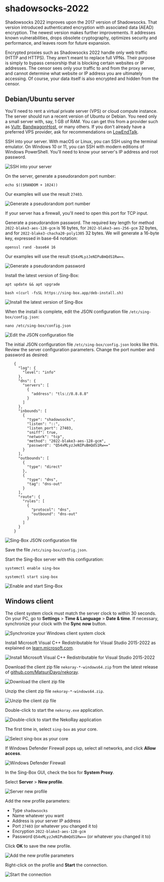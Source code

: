 # shadowsocks-2022

Shadowsocks 2022 improves upon the 2017 version of Shadowsocks. That version introduced authenticated encryption with associated data (AEAD) encryption. The newest version makes further improvements. It addresses known vulnerabilities, drops obsolete cryptography, optimizes security and performance, and leaves room for future expansion.

Encrypted proxies such as Shadowsocks 2022 handle only web traffic (HTTP and HTTPS). They aren't meant to replace full VPNs. Their purpose is simply to bypass censorship that is blocking certain websites or IP addresses. The censor sees only your traffic to and from the proxy server, and cannot determine what website or IP address you are ultimately accessing. Of course, your data itself is also encrypted and hidden from the censor.

## Debian/Ubuntu server

You'll need to rent a virtual private server (VPS) or cloud compute instance. The server should run a recent version of Ubuntu or Debian. You need only a small server with, say, 1 GB of RAM. You can get this from a provider such as [Vultr](https://www.vultr.com), [BandwagonHost](https://bandwagonhost.com), or many others. If you don't already have a preferred VPS provider, ask for recommendations on [LowEndTalk](https://lowendtalk.com).

SSH into your server. With macOS or Linux, you can SSH using the terminal emulator. On Windows 10 or 11, you can SSH with modern editions of Windows PowerShell. You'll need to know your server's IP address and root password.

![SSH into your server](img/93.png)

On the server, generate a pseudorandom port number:

```
echo $(($RANDOM + 1024))
```

Our examples will use the result `27403`.

![Generate a pseudorandom port number](img/94.png)

If your server has a firewall, you'll need to open this port for TCP input.

Generate a pseudorandom password. The required key length for method `2022-blake3-aes-128-gcm` is 16 bytes, for `2022-blake3-aes-256-gcm` 32 bytes, and for `2022-blake3-chacha20-poly1305` 32 bytes. We will generate a 16-byte key, expressed in base-64 notation:

```
openssl rand -base64 16
```

Our examples will use the result `Q54xMLyzJeNIPuBmQdS1Rw==`.

![Generate a pseudorandom password](img/95.png)

Install the latest version of Sing-Box:

```
apt update && apt upgrade

bash <(curl -fsSL https://sing-box.app/deb-install.sh)
```

![Install the latest version of Sing-Box](img/97.png)

When the install is complete, edit the JSON configuration file `/etc/sing-box/config.json`:

```
nano /etc/sing-box/config.json
```

![Edit the JSON configuration file](img/98.png)

The initial JSON configuration file `/etc/sing-box/config.json` looks like this. Review the server configuration parameters. Change the port number and password as desired:

```
    {
      "log": {
        "level": "info"
      },
      "dns": {
        "servers": [
          {
            "address": "tls://8.8.8.8"
          }
        ]
      },
      "inbounds": [
        {
          "type": "shadowsocks",
          "listen": "::",
          "listen_port": 27403,
          "sniff": true,
          "network": "tcp",
          "method": "2022-blake3-aes-128-gcm",
          "password": "Q54xMLyzJeNIPuBmQdS1Rw=="
        }
      ],
      "outbounds": [
        {
          "type": "direct"
        },
        {
          "type": "dns",
          "tag": "dns-out"
        }
      ],
      "route": {
        "rules": [
          {
            "protocol": "dns",
            "outbound": "dns-out"
          }
        ]
      }
    }
```

![Sing-Box JSON configuration file](img/99.png)

Save the file `/etc/sing-box/config.json`.

Start the Sing-Box server with this configuration:

```
systemctl enable sing-box

systemctl start sing-box
```

![Enable and start Sing-Box](img/100.png)

## Windows client

The client system clock must match the server clock to within 30 seconds. On your PC, go to **Settings** > **Time & Language** > **Date & time**. If necessary, synchronize your clock with the **Sync now** button. 

![Synchronize your Windows client system clock](img/101.png)

Install Microsoft Visual C++ Redistributable for Visual Studio 2015-2022 as explained on [learn.microsoft.com](https://learn.microsoft.com/en-us/cpp/windows/latest-supported-vc-redist?view=msvc-170).

![Install Microsoft Visual C++ Redistributable for Visual Studio 2015-2022](img/114.png)

Download the client zip file `nekoray-*-windows64.zip` from the latest release of [github.com/MatsuriDayo/nekoray](https://github.com/MatsuriDayo/nekoray).

![Download the client zip file](img/102.png)

Unzip the client zip file `nekoray-*-windows64.zip`.

![Unzip the client zip file](img/103.png)

Double-click to start the `nekoray.exe` application.

![Double-click to start the NekoRay application](img/104.png)

The first time in, select `sing-box` as your core.

![Select sing-box as your core](img/106.png)

If Windows Defender Firewall pops up, select all networks, and click **Allow access**.

![Windows Defender Firewall](img/109.png)

In the Sing-Box GUI, check the box for **System Proxy**.

Select **Server** > **New profile**.

![Server new profile](img/111.png)

Add the new profile parameters:

* Type `shadowsocks`
* Name whatever you want
* Address is your server IP address
* Port `27403` (or whatever you changed it to)
* Encryption `2022-blake3-aes-128-gcm`
* Password `Q54xMLyzJeNIPuBmQdS1Rw==` (or whatever you changed it to)

Click **OK** to save the new profile.

![Add the new profile parameters](img/112.png)

Right-click on the profile and **Start** the connection.

![Start the connection](img/113.png)
